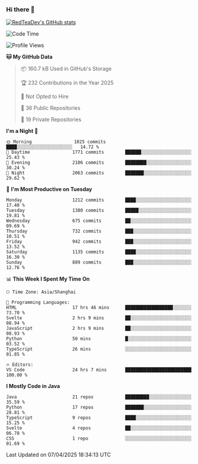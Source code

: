 ### Hi there 👋

<!--
**RedTeaDev/RedTeaDev** is a ✨ _special_ ✨ repository because its `README.md` (this file) appears on your GitHub profile.

Here are some ideas to get you started:

- 🔭 I’m currently working on ...
- 🌱 I’m currently learning ...
- 👯 I’m looking to collaborate on ...
- 🤔 I’m looking for help with ...
- 💬 Ask me about ...
- 📫 How to reach me: ...
- 😄 Pronouns: ...
- ⚡ Fun fact: ...
-->

<!--
[![wakatime](https://wakatime.com/badge/user/6b101ed0-04c0-4490-9283-eb61f2efff96.svg)](https://wakatime.com/@6b101ed0-04c0-4490-9283-eb61f2efff96)
!-->

[![RedTeaDev's GitHub stats](https://github-readme-stats.vercel.app/api?username=RedTeaDev\&include_all_commits=true)](https://github.com/anuraghazra/github-readme-stats)
<!--
[![willianrod's wakatime stats](https://github-readme-stats.vercel.app/api/wakatime?username=RedTeaDev)](https://github.com/anuraghazra/github-readme-stats)
!-->
<!--START_SECTION:waka-->
![Code Time](http://img.shields.io/badge/Code%20Time-3%2C111%20hrs%2010%20mins-blue)

![Profile Views](http://img.shields.io/badge/Profile%20Views-0-blue)

**🐱 My GitHub Data** 

> 📦 160.7 kB Used in GitHub's Storage 
 > 
> 🏆 232 Contributions in the Year 2025
 > 
> 🚫 Not Opted to Hire
 > 
> 📜 36 Public Repositories 
 > 
> 🔑 19 Private Repositories 
 > 
**I'm a Night 🦉** 

```text
🌞 Morning                1025 commits        ████░░░░░░░░░░░░░░░░░░░░░   14.72 % 
🌆 Daytime                1771 commits        ██████░░░░░░░░░░░░░░░░░░░   25.43 % 
🌃 Evening                2106 commits        ████████░░░░░░░░░░░░░░░░░   30.24 % 
🌙 Night                  2063 commits        ███████░░░░░░░░░░░░░░░░░░   29.62 % 
```
📅 **I'm Most Productive on Tuesday** 

```text
Monday                   1212 commits        ████░░░░░░░░░░░░░░░░░░░░░   17.40 % 
Tuesday                  1380 commits        █████░░░░░░░░░░░░░░░░░░░░   19.81 % 
Wednesday                675 commits         ██░░░░░░░░░░░░░░░░░░░░░░░   09.69 % 
Thursday                 732 commits         ███░░░░░░░░░░░░░░░░░░░░░░   10.51 % 
Friday                   942 commits         ███░░░░░░░░░░░░░░░░░░░░░░   13.52 % 
Saturday                 1135 commits        ████░░░░░░░░░░░░░░░░░░░░░   16.30 % 
Sunday                   889 commits         ███░░░░░░░░░░░░░░░░░░░░░░   12.76 % 
```


📊 **This Week I Spent My Time On** 

```text
🕑︎ Time Zone: Asia/Shanghai

💬 Programming Languages: 
HTML                     17 hrs 46 mins      ██████████████████░░░░░░░   73.70 % 
Svelte                   2 hrs 9 mins        ██░░░░░░░░░░░░░░░░░░░░░░░   08.94 % 
JavaScript               2 hrs 9 mins        ██░░░░░░░░░░░░░░░░░░░░░░░   08.93 % 
Python                   50 mins             █░░░░░░░░░░░░░░░░░░░░░░░░   03.52 % 
TypeScript               26 mins             ░░░░░░░░░░░░░░░░░░░░░░░░░   01.85 % 

🔥 Editors: 
VS Code                  24 hrs 7 mins       █████████████████████████   100.00 % 
```

**I Mostly Code in Java** 

```text
Java                     21 repos            █████████░░░░░░░░░░░░░░░░   35.59 % 
Python                   17 repos            ███████░░░░░░░░░░░░░░░░░░   28.81 % 
TypeScript               9 repos             ████░░░░░░░░░░░░░░░░░░░░░   15.25 % 
Svelte                   4 repos             ██░░░░░░░░░░░░░░░░░░░░░░░   06.78 % 
CSS                      1 repo              ░░░░░░░░░░░░░░░░░░░░░░░░░   01.69 % 
```




 Last Updated on 07/04/2025 18:34:13 UTC
<!--END_SECTION:waka-->


